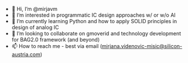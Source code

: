 - 👋 Hi, I’m @mirjavm
- 👀 I’m interested in programmatic IC design approaches w/ or w/o AI
- 🌱 I’m currently learning Python and how to apply SOLID principles in design of analog IC
- 💞️ I’m looking to collaborate on gmoverid and technology development for BAG2.0 framework (and beyond)
- 📫 How to reach me - best via email (mirjana.videnovic-misic@silicon-austria.com)

<!---
mirjavm/mirjavm is a ✨ special ✨ repository because its `README.md` (this file) appears on your GitHub profile.
You can click the Preview link to take a look at your changes.
--->
